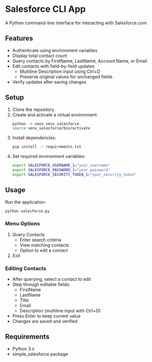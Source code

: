 # Salesforce CLI App

A Python command-line interface for interacting with Salesforce.com

## Features
- Authenticate using environment variables
- Display total contact count
- Query contacts by FirstName, LastName, Account.Name, or Email
- Edit contacts with field-by-field updates
  - Multiline Description input using Ctrl+D
  - Preserve original values for unchanged fields
- Verify updates after saving changes

## Setup

1. Clone the repository
2. Create and activate a virtual environment:
   ```bash
   python -m venv venv_salesforce
   source venv_salesforce/bin/activate
   ```
3. Install dependencies:
   ```bash
   pip install -r requirements.txt
   ```
4. Set required environment variables:
   ```bash
   export SALESFORCE_USERNAME_1="your_username"
   export SALESFORCE_PASSWORD_1="your_password"
   export SALESFORCE_SECURITY_TOKEN_1="your_security_token"
   ```

## Usage

Run the application:
```bash
python salesforce.py
```

### Menu Options
1. Query Contacts
   - Enter search criteria
   - View matching contacts
   - Option to edit a contact
2. Exit

### Editing Contacts
- After querying, select a contact to edit
- Step through editable fields:
  - FirstName
  - LastName
  - Title
  - Email
  - Description (multiline input with Ctrl+D)
- Press Enter to keep current value
- Changes are saved and verified

## Requirements
- Python 3.x
- simple_salesforce package